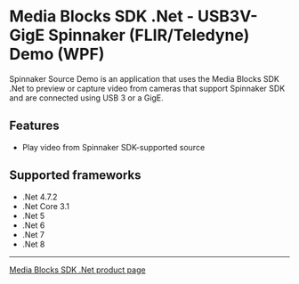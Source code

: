 # Media Blocks SDK .Net - USB3V-GigE Spinnaker (FLIR/Teledyne) Demo (WPF)

Spinnaker Source Demo is an application that uses the Media Blocks SDK .Net to preview or capture video from cameras that support Spinnaker SDK and are connected using USB 3 or a GigE.

## Features

- Play video from Spinnaker SDK-supported source

## Supported frameworks

- .Net 4.7.2
- .Net Core 3.1
- .Net 5
- .Net 6
- .Net 7
- .Net 8

---

[Media Blocks SDK .Net product page](https://www.visioforge.com/media-blocks-sdk)
